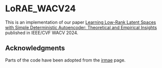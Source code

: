 # LoRAE_WACV24

This is an implementation of our paper [Learning Low-Rank Latent Spaces with Simple Deterministic Autoencoder: Theoretical and Empirical Insights](https://arxiv.org/abs/2310.16194) published in IEEE/CVF WACV 2024.

## Acknowledgments
Parts of the code have been adopted from the [irmae](https://github.com/facebookresearch/irmae) page.
